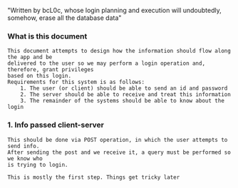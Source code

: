 "Written by bcL0c, whose login planning and execution will undoubtedly, somehow, erase all the database data"

### What is this document

    This document attempts to design how the information should flow along the app and be
    delivered to the user so we may perform a login operation and, therefore, grant privileges
    based on this login.
    Requirements for this system is as follows:
        1. The user (or client) should be able to send an id and password 
        2. The server should be able to receive and treat this information
        3. The remainder of the systems should be able to know about the login

### 1. Info passed client-server 
    This should be done via POST operation, in which the user attempts to send info. 
    After sending the post and we receive it, a query must be performed so we know who
    is trying to login.

    This is mostly the first step. Things get tricky later 
